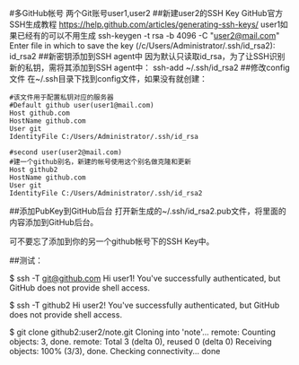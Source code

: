 #多GitHub帐号
两个Git账号user1,user2
##新建user2的SSH Key
GitHub官方SSH生成教程
https://help.github.com/articles/generating-ssh-keys/
user1如果已经有的可以不用生成
ssh-keygen -t rsa -b 4096 -C "user2@mail.com"
Enter file in which to save the key (/c/Users/Administrator/.ssh/id_rsa2): id_rsa2
##新密钥添加到SSH agent中
因为默认只读取id_rsa，为了让SSH识别新的私钥，需将其添加到SSH agent中：
ssh-add ~/.ssh/id_rsa2
##修改config文件
在~/.ssh目录下找到config文件，如果没有就创建：

    #该文件用于配置私钥对应的服务器
    #Default github user(user1@mail.com)
    Host github.com
    HostName github.com
    User git
    IdentityFile C:/Users/Administrator/.ssh/id_rsa

    #second user(user2@mail.com)
    #建一个github别名，新建的帐号使用这个别名做克隆和更新
    Host github2
    HostName github.com
    User git
    IdentityFile C:/Users/Administrator/.ssh/id_rsa2

##添加PubKey到GitHub后台
打开新生成的~/.ssh/id_rsa2.pub文件，将里面的内容添加到GitHub后台。

可不要忘了添加到你的另一个github帐号下的SSH Key中。

##测试：

$ ssh -T git@github.com
Hi user1! You've successfully authenticated, but GitHub does not provide shell access.

$ ssh -T github2
Hi user2! You've successfully authenticated, but GitHub does not provide shell access.

$ git clone github2:user2/note.git
Cloning into 'note'...
remote: Counting objects: 3, done.
remote: Total 3 (delta 0), reused 0 (delta 0)
Receiving objects: 100% (3/3), done.
Checking connectivity... done
